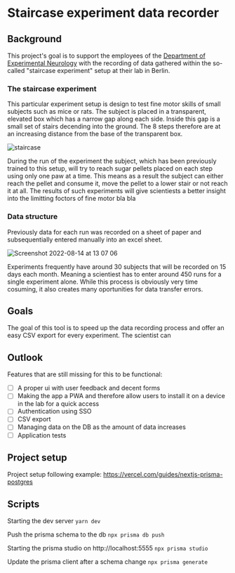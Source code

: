 # Staircase experiment data recorder

## Background

This project's goal is to support the employees of the [Department of Experimental Neurology](https://expneuro.charite.de/en/) with the recording of data  gathered within the so-called "staircase experiment" setup at their lab in Berlin. 

### The staircase experiment

This particular experiment setup is design to test fine motor skills of small subjects such as mice or rats. The subject is placed in a transparent, elevated box which has a narrow gap along each side. Inside this gap is a small set of stairs decending into the ground. The 8 steps therefore are at an increasing distance from the base of the transparent box. 

![staircase](https://user-images.githubusercontent.com/34210193/184666679-74d38505-a8a6-4441-9f35-84ba3a895fae.jpg)

During the run of the experiment the subject, which has been previously trained to this setup, will try to reach sugar pellets placed on each step using only one paw at a time. This means as a result the subject can either reach the pellet and consume it, move the pellet to a lower stair or not reach it at all. 
The results of such experiments will give scientiests a better insight into the limitting foctors of fine motor bla bla

### Data structure

Previously data for each run was recorded on a sheet of paper and subsequentially entered manually into an excel sheet. 

![Screenshot 2022-08-14 at 13 07 06](https://user-images.githubusercontent.com/34210193/184667968-64e53936-435c-4d53-89b8-6128ce618703.png)

Experiments frequently have around 30 subjects that will be recorded on 15 days each month. Meaning a scientiest has to enter around 450 runs for a single experiment alone. While this process is obviously very time cosuming, it also creates many oportunities for data transfer errors.

## Goals

The goal of this tool is to speed up the data recording process and offer an easy CSV export for every experiment. The scientist can 

## Outlook
Features that are still missing for this to be functional:
- [ ] A proper ui with user feedback and decent forms 
- [ ] Making the app a PWA and therefore allow users to install it on a device in the lab for a quick access
- [ ] Authentication using SSO
- [ ] CSV export
- [ ] Managing data on the DB as the amount of data increases
- [ ] Application tests

## Project setup

Project setup following example: https://vercel.com/guides/nextjs-prisma-postgres

## Scripts

Starting the dev server `yarn dev`

Push the prisma schema to the db `npx prisma db push`

Starting the prisma studio on http://localhost:5555 `npx prisma studio`

Update the prisma client after a schema change `npx prisma generate`
